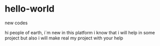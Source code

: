 # hello-world
new codes

hi people of earth,
i´m new in this platform
i know that i will help in some project
but also i will make real my project with your help

